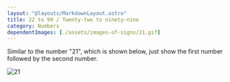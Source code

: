 ```yaml
---
layout: "@layouts/MarkdownLayout.astro"
title: 22 to 99 / Twenty-two to ninety-nine
category: Numbers
dependentImages: [./assets/images-of-signs/21.gif]
---
```


Similar to the number "21", which is shown below,
just show the first number followed by the second number.

![21](@signs/21.gif)
